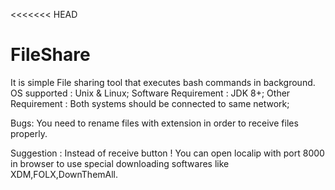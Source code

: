 <<<<<<< HEAD
# FileShare
  It is simple File sharing tool that executes bash commands in background. 
  OS supported : Unix & Linux;
  Software Requirement : JDK 8+;
  Other Requirement : Both systems should be connected to same network;
  
  Bugs: You need to rename files with extension in order to receive files properly.
        
  Suggestion : Instead of receive button ! You can open localip with port 8000 in browser to use special downloading softwares like XDM,FOLX,DownThemAll. 
        
